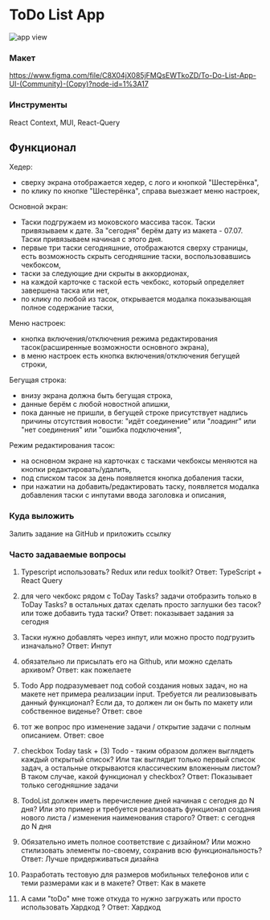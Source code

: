 # ToDo List App

![app view](https://github.com/Vlad-coder-678/todo-list/public/ToDo_List_App_View.jpg)

### Макет

https://www.figma.com/file/C8X04jX085jFMQsEWTkoZD/To-Do-List-App-UI-(Community)-(Copy)?node-id=1%3A17

### Инструменты

React Context, MUI, React-Query

## Функционал

Хедер:
 - сверху экрана отображается хедер, с лого и кнопкой "Шестерёнка",
 - по клику по кнопке "Шестерёнка", справа выезжает меню настроек,

Основной экран:
 - Таски подгружаем из моковского массива тасок. Таски привязываем к дате. За "сегодня" берём дату из макета - 07.07. Таски привязываем начиная с этого дня.
 - первые три таски сегодняшние, отображаются сверху страницы, есть возможность скрыть сегодняшние таски, воспользовавшись чекбоксом,
 - таски за следующие дни скрыты в аккордионах,
 - на каждой карточке с таской есть чекбокс, который определяет завершена таска или нет,
 - по клику по любой из тасок, открывается модалка показывающая полное содержание таски,

Меню настроек:
 - кнопка включения/отключения режима редактирования тасок(расширенные возможности основного экрана),
 - в меню настроек есть кнопка включения/отключения бегущей строки,

Бегущая строка:
 - внизу экрана должна быть бегущая строка,
 - данные берём с любой новостной апишки,
 - пока данные не пришли, в бегущей строке присутствует надпись причины отсутствия новости: "идёт соединение" или "лоадинг" или "нет соединения" или "ошибка подключения",

Режим редактирования тасок:
 - на основном экране на карточках с тасками чекбоксы меняются на кнопки редактировать/удалить,
 - под списком тасок за день появляется кнопка добаления таски,
 - при нажатии на добавить/редактировать таску, появляется модалка добавления таски с инпутами ввода заголовка и описания,

### Куда выложить

Залить задание на GitHub и приложить ссылку

### Часто задаваемые вопросы

1. Typescript использовать? Redux или redux toolkit?
Ответ: TypeScript + React Query

2. для чего чекбокс рядом с ToDay Tasks? задачи отобразить только в ToDay Tasks? в остальных датах сделать просто заглушки без тасок? или тоже добавить туда таски?
Ответ: показывает задания за сегодня

3. Таски нужно добавлять через инпут, или можно просто подгрузить изначально?
Ответ: Инпут

4. обязательно ли присылать его на Github, или можно сделать архивом?
Ответ: как пожелаете

5. Todo App подразумевает под собой создания новых задач, но на макете нет примера реализации input. Требуется ли реализовывать данный функционал? Если да, то должен ли он быть по макету или собственное виденье?
Ответ: свое

6. тот же вопрос про изменение задачи / открытие задачи с полным описанием.
Ответ: свое

7. checkbox Today task + (3) Todo - таким образом должен выглядеть каждый открытый список? Или так выглядит только первый список задач, а остальные открываются классическим вложенным листом? В таком случае, какой функционал у checkbox?
Ответ: Показывает только сегодняшние задачи

8. TodoList должен иметь перечисление дней начиная с сегодня до N дня? Или это пример и требуется реализовать функционал создания нового листа / изменения наименования старого?
Ответ: с сегодня до N дня

9. Обязательно иметь полное соответствие с дизайном? Или можно стилизовать элементы по-своему, сохранив всю функциональность?
Ответ: Лучше придерживаться дизайна

10. Разработать тестовую для размеров мобильных телефонов или с теми размерами как и в макете?
Ответ: Как в макете

11. А сами "toDo" мне тоже откуда то нужно загружать или просто использовать Хардкод ?
Ответ: Хардкод
